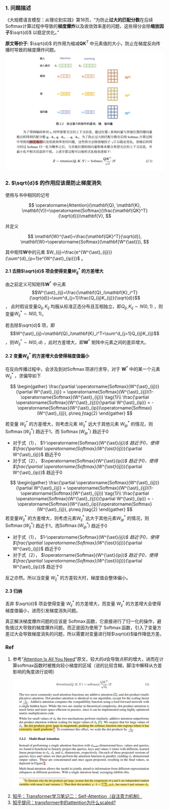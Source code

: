
### 1. 问题描述
《大规模语言模型：从理论到实践》第16页，“为防止**过大的匹配分数**在后续Softmax计算过程中导致的**梯度爆炸**以及收敛效率差的问题，这些得分会除**缩放因子**$\sqrt{d}$ 以稳定优化。”

**原文等价于**: $\sqrt{d}$ 的作用为缩减$\mathbf{Q}\mathbf{K}^T$ 中元素值的大小，防止在梯度反向传播时导致的梯度爆炸问题。
![alt text](../file/img/张奇书-梯度爆炸.jpg)



### 2. $\sqrt{d}$ 的作用应该是防止梯度消失

使用与书中相同的记号

$$
    \operatorname{Attention}(\mathbf{Q}, \mathbf{K}, \mathbf{V})=\operatorname{Softmax}(\frac{\mathbf{QK}^T}{\sqrt{d}})\mathbf{V},
$$

并定义

$$
\mathbf{W}^{\ast}=\frac{\mathbf{QK}^T}{\sqrt{d}},
\mathbf{W}=\operatorname{Softmax}(\mathbf{W^{\ast}}),
$$

其中矩阵$\mathbf{W}$中的元素 $W_{ij}=\frac{e^{W^{\ast}_{ij}}}{\sum^{d}_{p=1}e^{W^{\ast}_{ip}}}$ 。

#### 2.1 去除$\sqrt{d}$ 项会使得变量$W^{\ast}_{ij}$ 的方差增大

由之前定义可知矩阵$\mathbf{W}^{\ast}$ 中元素$$W^{\ast}_{ij}=\frac{\mathbf{Q}_i\mathbf{K}_i^T}{\sqrt{d}}=\sum^d_{j=1}\frac{Q_{ij}K_{ij}}{\sqrt{d}}$$ ，
此时假设变量$Q_{ij},K_{ij}$ 均服从标准正态分布且互相独立，即$Q_{ij},K_{ij}\sim N(0, 1)$ ，则变量$W^{\ast}_{ij}\sim N(0,1)$。

若去除$\sqrt{d}$ 项，即$$W^{\ast}_{ij}=\mathbf{Q}_i\mathbf{K}_i^T=\sum^d_{j=1}Q_{ij}K_{ij}$$ ，则$W^{\ast}_{ij}\sim N(0,d)$ ，此时方差增大，即$\mathbf{W}^{\ast}$ 矩阵中元素之间的差异增大。


#### 2.2 变量$W^{\ast}_{ij}$ 的方差增大会使得梯度值偏小

在反向传播过程中，会涉及到对$\operatorname{Softmax}$项进行求导，对于 $\mathbf{W}^{\ast}$ 中的某一个元素 $W^{\ast}_{ij}$ ，求偏导如下

$$
\begin{gather}
\frac{\partial \operatorname{Softmax}(W^{\ast}_{ij})}{\partial W^{\ast}_{ij}} = \operatorname{Softmax}(W^{\ast}_{ij})(1-\operatorname{Softmax}(W^{\ast}_{ij})) \tag{1}\\
\frac{\partial \operatorname{Softmax}(W^{\ast}_{ij})}{\partial W^{\ast}_{ip}} = -\operatorname{Softmax}(W^{\ast}_{ip})\operatorname{Softmax}(W^{\ast}_{ij}), p\neq j\tag{2}
\end{gather}
$$

若变量 $W^{\ast}_{ij}$ 的方差增大，则考虑元素 $W^{\ast}_{ij}$ 远大于其他元素 $W^{\ast}_{ip}$ 的情况，则 $\operatorname{Softmax}(W^{\ast}_{ij})$ 趋近于1，而 $\operatorname{Softmax}(W^{\ast}_{ip})$ 趋近于0
- 对于式（1）， $1-\operatorname{Softmax}(W^\{\ast}_{ij})$ 趋近于0，使得 $\frac{\partial \operatorname{Softmax}(W^\{\ast}_{ij})}{\partial W^\{\ast}_{ij}}$ 趋近于0
- 对于式（2）， $\operatorname{Softmax}(W^\{\ast}_{ip})$ 趋近于0，使得 $\frac{\partial \operatorname{Softmax}(W^\{\ast}_{ij})}{\partial W^\{\ast}_{ip}}$ 趋近于0

$$
\begin{gather}
\frac{\partial \operatorname{Softmax}(W^{\ast}_{ij})}{\partial W^{\ast}_{ij}} = \operatorname{Softmax}(W^{\ast}_{ij})(1-\operatorname{Softmax}(W^{\ast}_{ij})) \tag{1}\\
\frac{\partial \operatorname{Softmax}(W^{\ast}_{ij})}{\partial W^{\ast}_{ip}} = -\operatorname{Softmax}(W^{\ast}_{ip})\operatorname{Softmax}(W^{\ast}_{ij}), p\neq j\tag{2}
\end{gather}
$$
若变量$W^{\ast}_{ij}$ 的方差增大，则考虑元素$W^{\ast}_{ij}$ 远大于其他元素$W^{\ast}_{ip}$ 的情况，则$\operatorname{Softmax}(W^{\ast}_{ij})$ 趋近于1，而$\operatorname{Softmax}(W^{\ast}_{ip})$ 趋近于0
- 对于式（1）， $1-\operatorname{Softmax}(W^\{\ast}_{ij})$ 趋近于0，使得 $\frac{\partial \operatorname{Softmax}(W^\{\ast}_{ij})}{\partial W^\{\ast}_{ij}}$ 趋近于0
- 对于式（2）， $\operatorname{Softmax}(W^\{\ast}_{ip})$ 趋近于0，使得 $\frac{\partial \operatorname{Softmax}(W^\{\ast}_{ij})}{\partial W^\{\ast}_{ip}}$ 趋近于0

反之亦然。所以当变量 $W^{\ast}_{ij}$ 的方差较大时，梯度值会整体偏小。


#### 2.3 归纳

丢弃 $\sqrt{d}$ 项会使得变量 $W^{\ast}_{ij}$ 的方差增大，而变量 $W^{\ast}_{ij}$ 的方差增大会使得梯度值偏小，进而引发梯度消失问题。

真正解决梯度爆炸问题的应该是 $\operatorname{Softmax}$函数，它直接进行了归一化的操作，避免值过大导致的梯度爆炸问题。而正是因为使用了 $\operatorname{Softmax}$函数，引入了变量方差过大会导致梯度消失的问题，所以需要对变量进行除$\sqrt{d}$操作降低方差。


### Ref

1. 参考“[Attention Is All You Need](https://arxiv.org/abs/1706.03762)”原文，较大的$d$会导致点积的增大，进而在计算softmax函数时被推向较小梯度的区域（说的比较含糊，脚注中解释从方差影响的角度进行说明）

<style>
.centered-image {
    display: block;
    margin-left: auto;
    margin-right: auto;
    max-width: 90%;
}
</style>

<img class="centered-image" src="../file/img/原著中归一化原因.png">

2. [知乎：Transformer学习笔记二：Self-Attention（自注意力机制）](https://zhuanlan.zhihu.com/p/455399791)
3. [知乎提问：transformer中的attention为什么scaled?](https://www.zhihu.com/question/339723385/answers/updated)





